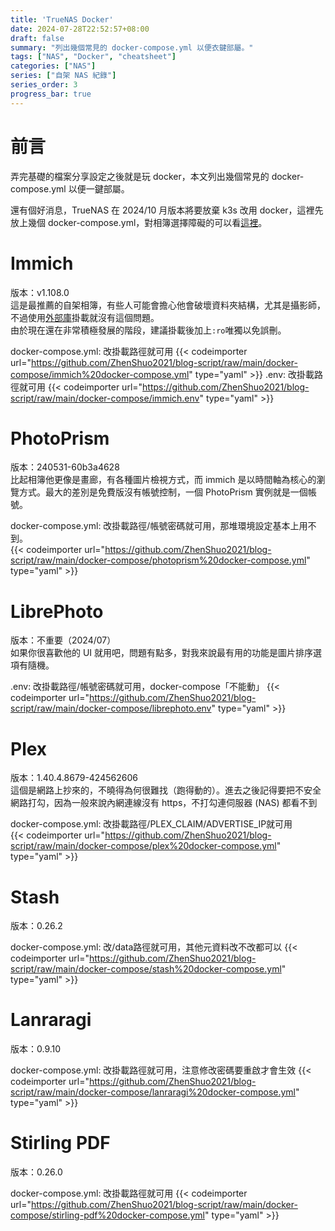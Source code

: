 ```yaml
---
title: 'TrueNAS Docker'
date: 2024-07-28T22:52:57+08:00
draft: false
summary: "列出幾個常見的 docker-compose.yml 以便衣鍵部屬。"
tags: ["NAS", "Docker", "cheatsheet"]
categories: ["NAS"]
series: ["自架 NAS 紀錄"]
series_order: 3
progress_bar: true
---
```


# 前言
弄完基礎的檔案分享設定之後就是玩 docker，本文列出幾個常見的 docker-compose.yml 以便一鍵部屬。

還有個好消息，TrueNAS 在 2024/10 月版本將要放棄 k3s 改用 docker，這裡先放上幾個 docker-compose.yml，對相簿選擇障礙的可以看[這裡](https://github.com/meichthys/foss_photo_libraries)。

# Immich
版本：v1.108.0   
這是最推薦的自架相簿，有些人可能會擔心他會破壞資料夾結構，尤其是攝影師，不過使用[外部庫](https://immich.app/docs/guides/external-library/)掛載就沒有這個問題。  
由於現在還在非常積極發展的階段，建議掛載後加上`:ro`唯獨以免誤刪。

docker-compose.yml: 改掛載路徑就可用
{{< codeimporter url="https://github.com/ZhenShuo2021/blog-script/raw/main/docker-compose/immich%20docker-compose.yml" type="yaml" >}}
.env: 改掛載路徑就可用
{{< codeimporter url="https://github.com/ZhenShuo2021/blog-script/raw/main/docker-compose/immich.env" type="yaml" >}}

# PhotoPrism
版本：240531-60b3a4628  
比起相簿他更像是畫廊，有各種圖片檢視方式，而 immich 是以時間軸為核心的瀏覽方式。最大的差別是免費版沒有帳號控制，一個 PhotoPrism 實例就是一個帳號。  

docker-compose.yml: 改掛載路徑/帳號密碼就可用，那堆環境設定基本上用不到。  
{{< codeimporter url="https://github.com/ZhenShuo2021/blog-script/raw/main/docker-compose/photoprism%20docker-compose.yml" type="yaml" >}}

# LibrePhoto
版本：不重要（2024/07）  
如果你很喜歡他的 UI 就用吧，問題有點多，對我來說最有用的功能是圖片排序選項有隨機。  

.env: 改掛載路徑/帳號密碼就可用，docker-compose「不能動」
{{< codeimporter url="https://github.com/ZhenShuo2021/blog-script/raw/main/docker-compose/librephoto.env" type="yaml" >}}

# Plex
版本：1.40.4.8679-424562606  
這個是網路上抄來的，不曉得為何很難找（跑得動的）。進去之後記得要把不安全網路打勾，因為一般來說內網連線沒有 https，不打勾連伺服器 (NAS) 都看不到  

docker-compose.yml: 改掛載路徑/PLEX_CLAIM/ADVERTISE_IP就可用  
{{< codeimporter url="https://github.com/ZhenShuo2021/blog-script/raw/main/docker-compose/plex%20docker-compose.yml" type="yaml" >}}

# Stash
版本：0.26.2  

docker-compose.yml: 改/data路徑就可用，其他元資料改不改都可以
{{< codeimporter url="https://github.com/ZhenShuo2021/blog-script/raw/main/docker-compose/stash%20docker-compose.yml" type="yaml" >}}

# Lanraragi
版本：0.9.10  

docker-compose.yml: 改掛載路徑就可用，注意修改密碼要重啟才會生效
{{< codeimporter url="https://github.com/ZhenShuo2021/blog-script/raw/main/docker-compose/lanraragi%20docker-compose.yml" type="yaml" >}}

# Stirling PDF
版本：0.26.0  

docker-compose.yml: 改掛載路徑就可用
{{< codeimporter url="https://github.com/ZhenShuo2021/blog-script/raw/main/docker-compose/stirling-pdf%20docker-compose.yml" type="yaml" >}}
